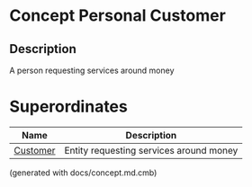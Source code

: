 # Concept Personal Customer
## Description
A person requesting services around money
# Superordinates
| Name | Description |
|---|---|
| [Customer](../../mybank/concepts/customer.md) | Entity requesting services around money |


(generated with docs/concept.md.cmb)

